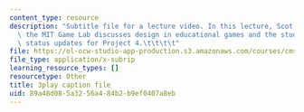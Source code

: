 ```yaml
---
content_type: resource
description: "Subtitle file for a lecture video. In this lecture, Scot Osterweil of\
  \ the MIT Game Lab discusses design in educational games and the students present\
  \ status updates for Project 4.\t\t\t\t"
file: https://ol-ocw-studio-app-production.s3.amazonaws.com/courses/cms-611j-creating-video-games-fall-2014/89a48d085a3256a484b2b9ef0407a8eb_s8At7cnDelQ.vtt
file_type: application/x-subrip
learning_resource_types: []
resourcetype: Other
title: 3play caption file
uid: 89a48d08-5a32-56a4-84b2-b9ef0407a8eb
---
```

